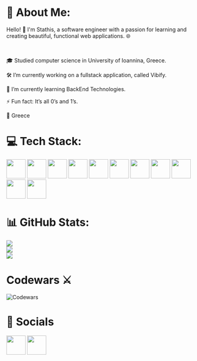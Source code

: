 

# 💫 About Me:

Hello! 👋 I'm Stathis, a software engineer with a passion for learning and creating beautiful, functional web applications. 🌐

<br>

🎓 Studied computer science in University of Ioannina, Greece.

🛠️ I’m currently working on a fullstack application, called Vibify.

🌱 I’m currently learning  BackEnd Technologies.

⚡ Fun fact: It’s all 0’s and 1’s.

📍 Greece



# 💻 Tech Stack:
<a href="#"><img src="https://github.com/onemarc/tech-icons/blob/main/icons/html.svg" width="50"></a>
<a href="#"><img src="https://github.com/onemarc/tech-icons/blob/main/icons/css.svg" width="50"></a>
<a href="#"><img src="https://github.com/onemarc/tech-icons/blob/main/icons/bootstrap-dark.svg" width="50"></a>
<a href="#"><img src="https://github.com/onemarc/tech-icons/blob/main/icons/javascript.svg" width="50"></a>
<a href="#"><img src="https://github.com/onemarc/tech-icons/blob/main/icons/git.svg" width="50"></a>
<a href="#"><img src="https://github.com/onemarc/tech-icons/blob/main/icons/tailwindcss-dark.svg" width="50"></a>
<a href="#"><img src="https://github.com/onemarc/tech-icons/blob/main/icons/nextjs-dark.svg" width="50"></a>
<a href="#"><img src="https://github.com/onemarc/tech-icons/blob/main/icons/react-dark.svg" width="50"></a>
<a href="#"><img src="https://github.com/onemarc/tech-icons/blob/main/icons/postman.svg" width="50"></a>
<a href="#"><img src="https://github.com/onemarc/tech-icons/blob/main/icons/superbase-dark.svg" width="50"></a>
<a href="#"><img src="https://github.com/onemarc/tech-icons/blob/main/icons/typescript.svg" width="50"></a>

# 📊 GitHub Stats:
![](https://github-readme-stats.vercel.app/api?username=StathisKotanidis&theme=dark&hide_border=false&include_all_commits=false&count_private=false)<br/>
![](https://github-readme-streak-stats.herokuapp.com/?user=StathisKotanidis&theme=dark&hide_border=false)<br/>
![](https://github-readme-stats.vercel.app/api/top-langs/?username=StathisKotanidis&theme=dark&hide_border=false&include_all_commits=false&count_private=false&layout=compact)


# Codewars ⚔️
![Codewars](https://github.r2v.ch/codewars?user=stathiskotanidis&stroke=COLOR)

# 🔗 Socials

<a href="https://www.linkedin.com/in/stathis-kotanidis/"><img src="https://github.com/onemarc/tech-icons/blob/main/icons/linkedin.svg" width="50"></a>
<a href="https://github.com/StathisKotanidis"><img src="https://github.com/onemarc/tech-icons/blob/main/icons/github-dark.svg" width="50"></a>



<!-- Proudly created with GPRM ( https://gprm.itsvg.in ) -->




















